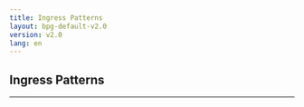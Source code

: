 ```yaml
---
title: Ingress Patterns
layout: bpg-default-v2.0
version: v2.0
lang: en
---
```


## Ingress Patterns
---
